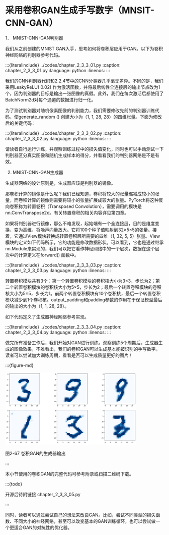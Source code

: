# 采用卷积GAN生成手写数字（MNSIT-CNN-GAN）

1． MNIST-CNN-GAN判别器


我们从之前创建的MNIST GAN入手，思考如何将卷积层应用于GAN。以下为卷积神经网络的判别器参考代码。

:::{literalinclude} ../codes/chapter_2_3_3_01.py
:caption: chapter_2_3_3_01.py
:language: python
:linenos:
:::


我们的CNN判别器代码和2.2.4节中的CNN分类器几乎毫无差异。不同的是，我们采用LeakyReLU(
0.02)
作为激活函数，并将最后线性全连接层的输出节点改为1个，因为判别器的目标是输出一张图像的真假。此外，我们在每次激活后都使用了BatchNorm2d对每个通道的数据进行归一化。


为了测试判别器对随机像素图像的判别能力，我们需要修改先前的判别器训练代码，使generate_random ()
创建大小为（1, 1, 28, 28）的四维张量。下面为修改后的关键代码：

:::{literalinclude} ../codes/chapter_2_3_3_02.py
:caption: chapter_2_3_3_02.py
:language: python
:linenos:
:::


请读者自行运行训练，并观察训练过程中的损失值变化，同时也可以手动测试一下判别器区分真实图像和随机生成样本的得分，并看看我们的判别器网络是不是有效。

2. MNIST-CNN-GAN生成器


生成器网络的设计原则是，生成器应该是判别器的镜像。


那卷积计算的镜像是什么呢？我们已经知道，卷积将较大的张量缩减成较小的张量，而卷积计算的镜像则需要将较小的张量扩展成较大的张量。PyTorch将这种反向卷积称为转置卷积（Transposed
Convolution），需要调用的模块是nn.ConvTranspose2d。有关转置卷积的相关内容详见第四章。


如果将判别器进行镜像，那么不难发现，起始端有一个全连接层，目的是维度变换，变为高维，将噪声向量放大。它将100个种子值映射到32×5×5的张量。接着，它通过View模块转换成转置卷积层所需要的四维（1,
32, 5,
5）张量。View模块的定义如下代码所示，它的功能是修改数据形状。可以看到，它也是通过继承nn.Module来实现的，我们可以把它看作神经网络中的一个层次，数据在这个层次中的计算定义在forward()
函数中。

:::{literalinclude} ../codes/chapter_2_3_3_03.py
:caption: chapter_2_3_3_03.py
:language: python
:linenos:
:::


转置卷积模块共有3个：第一个转置卷积模块的卷积核大小为3×3，步长为2；第二个转置卷积模块的卷积核大小为5×5，步长为2；最后一个转置卷积模块的卷积核大小为5×5，步长为1。前两个转置卷积模块有10个卷积核，最后一个转置卷积模块减少到1个卷积核。output_padding和padding参数的作用在于保证模型最后的输出的大小为（1,
1, 28, 28）。


如下代码定义了生成器神经网络参考实现。

:::{literalinclude} ../codes/chapter_2_3_3_04.py
:caption: chapter_2_3_3_04.py
:language: python
:linenos:
:::


做完所有准备工作后，我们开始对GAN进行训练。观察训练5个周期后，生成器生成的图像效果，不难看出，我们的卷积GAN可以生成基本能被识别的手写数字。读者可以尝试加大训练周期，看看是否可以生成质量更好的图片！

:::{figure-md}

<img src="../../_static/2/2.3/2-67.png" alt="图2-67 卷积GAN的生成器输出">

图2-67 卷积GAN的生成器输出

:::


本小节使用的卷积GAN的完整代码可参考附录或扫描二维码下载。

:::{todo}

开源后待附链接 chapter_2_3_3_05.py

:::


同时，读者可以通过尝试自己的想法来改良GAN。比如，尝试不同类型的损失函数、不同大小的神经网络，甚至可以改变基本的GAN训练循环，也可以尝试做一个更适合GAN的对抗性的优化器。
